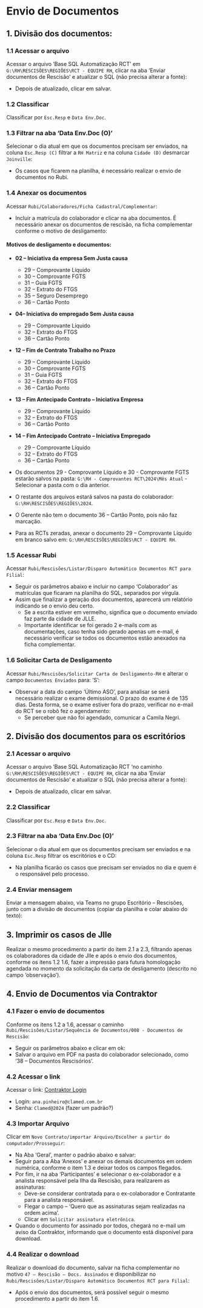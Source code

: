 # Envio de Documentos

## 1. Divisão dos documentos:

### 1.1 Acessar o arquivo
Acessar o arquivo ‘Base SQL Automatização RCT’ em `G:\RH\RESCISÕES\REGIÕES\RCT - EQUIPE RH`, clicar na aba ‘Enviar documentos de Rescisão’ e atualizar o SQL (não precisa alterar a fonte):
- Depois de atualizado, clicar em salvar.

### 1.2 Classificar
Classificar por `Esc.Resp` e `Data Env.Doc`.

### 1.3 Filtrar na aba ‘Data Env.Doc (O)’
Selecionar o dia atual em que os documentos precisam ser enviados, na coluna `Esc.Resp (C)` filtrar a `RH Matriz` e na coluna `Cidade (D)` desmarcar `Joinville`:
- Os casos que ficarem na planilha, é necessário realizar o envio de documentos no Rubi.

### 1.4 Anexar os documentos
Acessar `Rubi/Colaboradores/Ficha Cadastral/Complementar`:
- Incluir a matrícula do colaborador e clicar na aba documentos. É necessário anexar os documentos de rescisão, na ficha complementar conforme o motivo de desligamento:

#### Motivos de desligamento e documentos:
- **02 – Iniciativa da empresa Sem Justa causa**
  - 29 – Comprovante Líquido
  - 30 – Comprovante FGTS
  - 31 – Guia FGTS
  - 32 – Extrato do FTGS
  - 35 – Seguro Desemprego
  - 36 – Cartão Ponto
- **04– Iniciativa do empregado Sem Justa causa**
  - 29 – Comprovante Líquido
  - 32 – Extrato do FTGS
  - 36 – Cartão Ponto
- **12 – Fim de Contrato Trabalho no Prazo**
  - 29 – Comprovante Líquido
  - 30 – Comprovante FGTS
  - 31 – Guia FGTS
  - 32 – Extrato do FTGS
  - 36 – Cartão Ponto
- **13 – Fim Antecipado Contrato – Iniciativa Empresa**
  - 29 – Comprovante Líquido
  - 32 – Extrato do FTGS
  - 36 – Cartão Ponto
- **14 – Fim Antecipado Contrato – Iniciativa Empregado**
  - 29 – Comprovante Líquido
  - 32 – Extrato do FTGS
  - 36 – Cartão Ponto

- Os documentos 29 - Comprovante Líquido e 30 - Comprovante FGTS estarão salvos na pasta: `G:\RH - Comprovantes RCT\2024\Mês Atual` - Selecionar a pasta com o dia anterior.
- O restante dos arquivos estará salvos na pasta do colaborador: `G:\RH\RESCISÕES\REGIÕES\2024`.
- O Gerente não tem o documento 36 – Cartão Ponto, pois não faz marcação.
- Para as RCTs zeradas, anexar o documento 29 – Comprovante Líquido em branco salvo em: `G:\RH\RESCISÕES\REGIÕES\RCT - EQUIPE RH`.

### 1.5 Acessar Rubi
Acessar `Rubi/Rescisões/Listar/Disparo Automático Documentos RCT para Filial`:
- Seguir os parâmetros abaixo e incluir no campo ‘Colaborador’ as matrículas que ficaram na planilha do SQL, separados por vírgula.
- Assim que finalizar a geração dos documentos, aparecerá um relatório indicando se o envio deu certo.
  - Se a escrita estiver em vermelho, significa que o documento enviado faz parte da cidade de JLLE.
  - Importante identificar se foi gerado 2 e-mails com as documentações, caso tenha sido gerado apenas um e-mail, é necessário verificar se todos os documentos estão anexados na ficha complementar.

### 1.6 Solicitar Carta de Desligamento
Acessar `Rubi/Rescisões/Solicitar Carta de Desligamento-RH` e alterar o campo `Documentos Enviados` para: ‘S’:
- Observar a data do campo ‘Último ASO’, para analisar se será necessário realizar o exame demissional. O prazo do exame é de 135 dias. Desta forma, se o exame estiver fora do prazo, verificar no e-mail do RCT se o robô fez o agendamento:
  - Se perceber que não foi agendado, comunicar a Camila Negri.

## 2. Divisão dos documentos para os escritórios

### 2.1 Acessar o arquivo
Acessar o arquivo ‘Base SQL Automatização RCT ‘no caminho `G:\RH\RESCISÕES\REGIÕES\RCT - EQUIPE RH`, clicar na aba ‘Enviar documentos de Rescisão’ e atualizar o SQL (não precisa alterar a fonte):
- Depois de atualizado, clicar em salvar.

### 2.2 Classificar
Classificar por `Esc.Resp` e `Data Env.Doc`.

### 2.3 Filtrar na aba ‘Data Env.Doc (O)’
Selecionar o dia atual em que os documentos precisam ser enviados e na coluna `Esc.Resp` filtrar os escritórios e o CD:
- Na planilha ficarão os casos que precisam ser enviados no dia e quem é o responsável pelo processo.

### 2.4 Enviar mensagem
Enviar a mensagem abaixo, via Teams no grupo Escritório – Rescisões, junto com a divisão de documentos (copiar da planilha e colar abaixo do texto):

## 3. Imprimir os casos de Jlle
Realizar o mesmo procedimento a partir do item 2.1 a 2.3, filtrando apenas os colaboradores da cidade de Jlle e após o envio dos documentos, conforme os itens 1.2  1.6, fazer a impressão para futura homologação agendada no momento da solicitação da carta de desligamento (descrito no campo ‘observação’).

## 4. Envio de Documentos via Contraktor

### 4.1 Fazer o envio de documentos
Conforme os itens 1.2 a 1.6, acessar o caminho `Rubi/Rescisões/Listar/Sequência de Documentos/008 - Documentos de Rescisão`:
- Seguir os parâmetros abaixo e clicar em ok:
- Salvar o arquivo em PDF na pasta do colaborador selecionado, como ‘38 – Documentos Rescisórios’.

### 4.2 Acessar o link
Acessar o link: [Contraktor Login](https://app.contraktor.com.br/auth/login) 
- Login: `ana.pinheiro@clamed.com.br`
- Senha: `Clamed@2024` (fazer um padrão?)

### 4.3 Importar Arquivo
Clicar em `Novo Contrato/importar Arquivo/Escolher a partir do computador/Prosseguir`:
- Na Aba ‘Geral’, manter o padrão abaixo e salvar:
- Seguir para a Aba ‘Anexos’ e anexar os demais documentos em ordem numérica, conforme o item 1.3 e deixar todos os campos flegados.
- Por fim, ir na aba ‘Participantes’ e selecionar o ex-colaborador e a analista responsável pela Ilha da Rescisão, para realizarem as assinaturas:
  - Deve-se considerar contratada para o ex-colaborador e Contratante para a analista responsável.
  - Flegar o campo – ‘Quero que as assinaturas sejam realizadas na ordem acima’.
  - Clicar em `Solicitar assinatura eletrônica`.
- Quando o documento for assinado por todos, chegará no e-mail um aviso da Contraktor, informando que o documento está disponível para download.

### 4.4 Realizar o download
Realizar o download do documento, salvar na ficha complementar no motivo `47 – Rescisão – Docs. Assinados` e disponibilizar no `Rubi/Rescisões/Listar/Disparo Automático Documentos RCT para Filial`:
- Após o envio dos documentos, será possível seguir o mesmo procedimento a partir do item 1.6.
